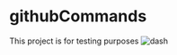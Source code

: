# githubCommands
This project is for testing purposes
![dash](https://user-images.githubusercontent.com/28203059/184174349-3f5817d9-b689-43e8-aaa9-346aff147326.png)
